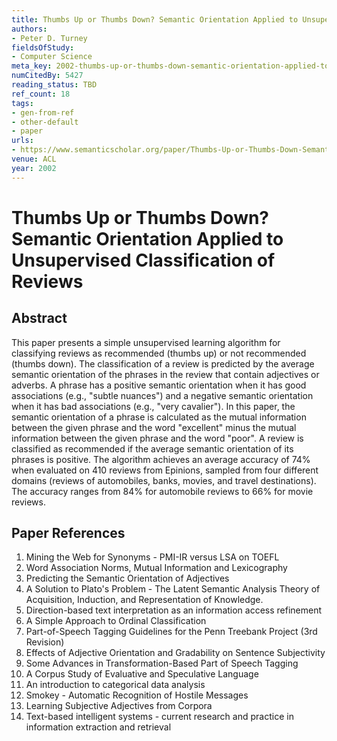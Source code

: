 ```yaml
---
title: Thumbs Up or Thumbs Down? Semantic Orientation Applied to Unsupervised Classification of Reviews
authors:
- Peter D. Turney
fieldsOfStudy:
- Computer Science
meta_key: 2002-thumbs-up-or-thumbs-down-semantic-orientation-applied-to-unsupervised-classification-of-reviews
numCitedBy: 5427
reading_status: TBD
ref_count: 18
tags:
- gen-from-ref
- other-default
- paper
urls:
- https://www.semanticscholar.org/paper/Thumbs-Up-or-Thumbs-Down-Semantic-Orientation-to-of-Turney/9e7c7853a16a378cc24a082153b282257a9675b7?sort=total-citations
venue: ACL
year: 2002
---
```


# Thumbs Up or Thumbs Down? Semantic Orientation Applied to Unsupervised Classification of Reviews

## Abstract

This paper presents a simple unsupervised learning algorithm for classifying reviews as recommended (thumbs up) or not recommended (thumbs down). The classification of a review is predicted by the average semantic orientation of the phrases in the review that contain adjectives or adverbs. A phrase has a positive semantic orientation when it has good associations (e.g., "subtle nuances") and a negative semantic orientation when it has bad associations (e.g., "very cavalier"). In this paper, the semantic orientation of a phrase is calculated as the mutual information between the given phrase and the word "excellent" minus the mutual information between the given phrase and the word "poor". A review is classified as recommended if the average semantic orientation of its phrases is positive. The algorithm achieves an average accuracy of 74% when evaluated on 410 reviews from Epinions, sampled from four different domains (reviews of automobiles, banks, movies, and travel destinations). The accuracy ranges from 84% for automobile reviews to 66% for movie reviews.

## Paper References

1. Mining the Web for Synonyms - PMI-IR versus LSA on TOEFL
2. Word Association Norms, Mutual Information and Lexicography
3. Predicting the Semantic Orientation of Adjectives
4. A Solution to Plato's Problem - The Latent Semantic Analysis Theory of Acquisition, Induction, and Representation of Knowledge.
5. Direction-based text interpretation as an information access refinement
6. A Simple Approach to Ordinal Classification
7. Part-of-Speech Tagging Guidelines for the Penn Treebank Project (3rd Revision)
8. Effects of Adjective Orientation and Gradability on Sentence Subjectivity
9. Some Advances in Transformation-Based Part of Speech Tagging
10. A Corpus Study of Evaluative and Speculative Language
11. An introduction to categorical data analysis
12. Smokey - Automatic Recognition of Hostile Messages
13. Learning Subjective Adjectives from Corpora
14. Text-based intelligent systems - current research and practice in information extraction and retrieval

